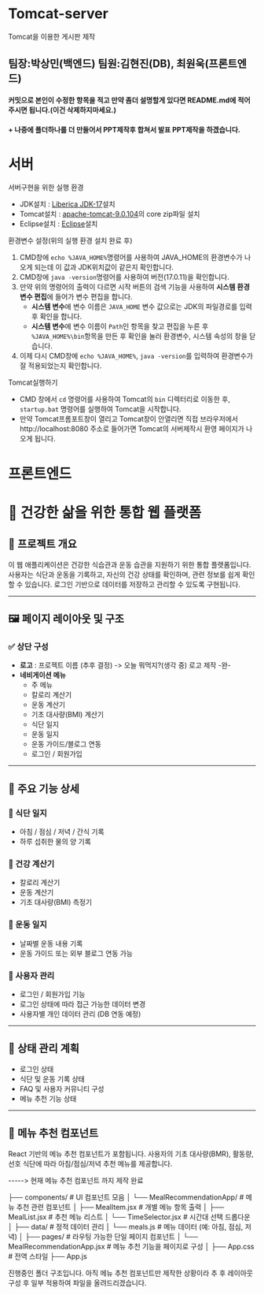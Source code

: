 # Tomcat-server
Tomcat을 이용한 게시판 제작

## 팀장:박상민(백엔드)  팀원:김현진(DB), 최원욱(프론트엔드)

#### 커밋으로 본인이 수정한 항목을 적고 만약 좀더 설명할게 있다면 README.md에 적어주시면 됩니다.(이건 삭제하지마세요.)
#### + 나중에 폴더하나를 더 만들어서 PPT제작후 합쳐서 발표 PPT제작을 하겠습니다.

# 서버
서버구현을 위한 실행 환경
- JDK설치 : [Liberica JDK-17](https://bell-sw.com/pages/downloads/#jdk-17-lts)설치
- Tomcat설치 : [apache-tomcat-9.0.104](https://tomcat.apache.org/download-90.cgi)의 core zip파일 설치
- Eclipse설치 : [Eclipse](https://www.eclipse.org/downloads/)설치


환경변수 설정(위의 실행 환경 설치 완료 후)
1. CMD창에 `echo %JAVA_HOME%`명령어를 사용하여 JAVA_HOME의 환경변수가 나오게 되는데 이 값과 JDK위치값이 같은지 확인합니다.
2. CMD창에 `java -version`명령어를 사용하여 버전(17.0.11)을 확인합니다.
3. 만약 위의 명령어의 출력이 다르면 시작 버튼의 검색 기능을 사용하여 **시스템 환경 변수 편집**에 들어가 변수 편집을 합니다. 
   - **시스템 변수**에 변수 이름은 `JAVA_HOME` 변수 값으로는 JDK의 파일경로를 입력 후 확인을 합니다.
   - **시스템 변수**에 변수 이름이 `Path`인 항목을 찾고 편집을 누른 후 `%JAVA_HOME%\bin`항목을 만든 후 확인을 눌러 환경변수, 시스템 속성의 창을 닫습니다.
4. 이제 다시 CMD창에 `echo %JAVA_HOME%`, `java -version`를 입력하여 환경변수가 잘 적용되었는지 확인합니다.

Tomcat실행하기
   - CMD 창에서 `cd` 명령어를 사용하여 Tomcat의 `bin` 디렉터리로 이동한 후, `startup.bat` 명령어를 실행하여 Tomcat을 시작합니다.
   - 만약 Tomcat프롬포트창이 열리고 Tomcat창이 안열리면 직접 브라우저에서 http://localhost:8080 주소로 들어가면 Tomcat의 서버제작시 환영 페이지가 나오게 됩니다.

# 프론트엔드

# 🥗 건강한 삶을 위한 통합 웹 플랫폼

## 📌 프로젝트 개요
이 웹 애플리케이션은 건강한 식습관과 운동 습관을 지원하기 위한 통합 플랫폼입니다. 사용자는 식단과 운동을 기록하고, 자신의 건강 상태를 확인하며, 관련 정보를 쉽게 확인할 수 있습니다. 로그인 기반으로 데이터를 저장하고 관리할 수 있도록 구현됩니다.

---

## 🖼️ 페이지 레이아웃 및 구조

### ✅ 상단 구성
- **로고** : 프로젝트 이름 (추후 결정) -> 오늘 뭐먹지?(생각 중) 로고 제작 -완-
- **네비게이션 메뉴**
  - 주 메뉴
  - 칼로리 계산기
  - 운동 계산기
  - 기초 대사량(BMI) 계산기
  - 식단 일지
  - 운동 일지
  - 운동 가이드/블로그 연동
  - 로그인 / 회원가입

---

## 🧩 주요 기능 상세

### 🥘 식단 일지
- 아침 / 점심 / 저녁 / 간식 기록
- 하루 섭취한 물의 양 기록

### 🔢 건강 계산기
- 칼로리 계산기
- 운동 계산기
- 기초 대사량(BMI) 측정기

### 🏃 운동 일지
- 날짜별 운동 내용 기록
- 운동 가이드 또는 외부 블로그 연동 가능

### 👥 사용자 관리
- 로그인 / 회원가입 기능
- 로그인 상태에 따라 접근 가능한 데이터 변경
- 사용자별 개인 데이터 관리 (DB 연동 예정)

---

## 🧠 상태 관리 계획
- 로그인 상태
- 식단 및 운동 기록 상태
- FAQ 및 사용자 커뮤니티 구성
- 메뉴 추천 기능 상태

---

## 🍱 메뉴 추천 컴포넌트
React 기반의 메뉴 추천 컴포넌트가 포함됩니다. 사용자의 기초 대사량(BMR), 활동량, 선호 식단에 따라 아침/점심/저녁 추천 메뉴를 제공합니다.

-----> 현재 메뉴 추천 컴포넌트 까지 제작 완료 

├── components/ # UI 컴포넌트 모음
│ └── MealRecommendationApp/ # 메뉴 추천 관련 컴포넌트
│ ├── MealItem.jsx # 개별 메뉴 항목 출력
│ ├── MealList.jsx # 추천 메뉴 리스트
│ └── TimeSelector.jsx # 시간대 선택 드롭다운
│
├── data/ # 정적 데이터 관리
│ └── meals.js # 메뉴 데이터 (예: 아침, 점심, 저녁)
│
├── pages/ # 라우팅 가능한 단일 페이지 컴포넌트
│ └── MealRecommendationApp.jsx # 메뉴 추천 기능을 페이지로 구성
│
├── App.css # 전역 스타일
├── App.js

진행중인 폴더 구조입니다. 아직 메뉴 추천 컴포넌트만 제작한 상황이라 추 후 레이아웃 구성 후 일부 적용하여 파일을 올려드리겠습니다.
